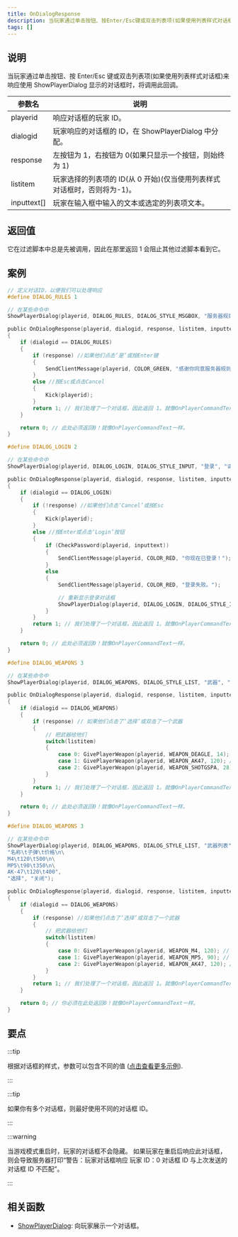 ```yaml
---
title: OnDialogResponse
description: 当玩家通过单击按钮、按Enter/Esc键或双击列表项(如果使用列表样式对话框)来响应使用ShowPlayerDialog显示的对话框时，将调用此回调。
tags: []
---
```


<VersionWarnCN name='回调' version='SA-MP 0.3a' />

## 说明

当玩家通过单击按钮、按 Enter/Esc 键或双击列表项(如果使用列表样式对话框)来响应使用 ShowPlayerDialog 显示的对话框时，将调用此回调。

| 参数名      | 说明                                                                     |
| ----------- | ------------------------------------------------------------------------ |
| playerid    | 响应对话框的玩家 ID。                                                    |
| dialogid    | 玩家响应的对话框的 ID，在 ShowPlayerDialog 中分配。                      |
| response    | 左按钮为 1，右按钮为 0(如果只显示一个按钮，则始终为 1)                   |
| listitem    | 玩家选择的列表项的 ID(从 0 开始)(仅当使用列表样式对话框时，否则将为-1)。 |
| inputtext[] | 玩家在输入框中输入的文本或选定的列表项文本。                             |

## 返回值

它在过滤脚本中总是先被调用，因此在那里返回 1 会阻止其他过滤脚本看到它。

## 案例

```c
// 定义对话ID，以便我们可以处理响应
#define DIALOG_RULES 1

// 在某些命令中
ShowPlayerDialog(playerid, DIALOG_RULES, DIALOG_STYLE_MSGBOX, "服务器规则", "- 不能作弊\n- 禁止发送垃圾邮件\n- 尊敬的管理员\n\n你同意这些规则吗?", "是", "否");

public OnDialogResponse(playerid, dialogid, response, listitem, inputtext[])
{
    if (dialogid == DIALOG_RULES)
    {
        if (response) //如果他们点击‘是’或按Enter键
        {
            SendClientMessage(playerid, COLOR_GREEN, "感谢你同意服务器规则！");
        }
        else //按Esc或点击Cancel
        {
            Kick(playerid);
        }
        return 1; // 我们处理了一个对话框，因此返回 1。就像OnPlayerCommandText一样。
    }

    return 0; // 此处必须返回0！就像OnPlayerCommandText一样。
}

#define DIALOG_LOGIN 2

// 在某些命令中
ShowPlayerDialog(playerid, DIALOG_LOGIN, DIALOG_STYLE_INPUT, "登录", "请输入你的密码：", "登录", "取消");

public OnDialogResponse(playerid, dialogid, response, listitem, inputtext[])
{
    if (dialogid == DIALOG_LOGIN)
    {
        if (!response) //如果他们点击‘Cancel’或按Esc
        {
            Kick(playerid);
        }
        else //按Enter或点击‘Login’按钮
        {
            if (CheckPassword(playerid, inputtext))
            {
                SendClientMessage(playerid, COLOR_RED, "你现在已登录！");
            }
            else
            {
                SendClientMessage(playerid, COLOR_RED, "登录失败。");

                // 重新显示登录对话框
                ShowPlayerDialog(playerid, DIALOG_LOGIN, DIALOG_STYLE_INPUT, "登录", "请输入你的密码：", "登录", "取消");
            }
        }
        return 1; // 我们处理了一个对话框，因此返回 1。就像OnPlayerCommandText一样。
    }

    return 0; // 此处必须返回0！就像OnPlayerCommandText一样。
}

#define DIALOG_WEAPONS 3

// 在某些命令中
ShowPlayerDialog(playerid, DIALOG_WEAPONS, DIALOG_STYLE_LIST, "武器", "沙漠之鹰\nAK-47\n战斗猎枪", "选择", "关闭");

public OnDialogResponse(playerid, dialogid, response, listitem, inputtext[])
{
    if (dialogid == DIALOG_WEAPONS)
    {
        if (response) // 如果他们点击了‘选择’或双击了一个武器
        {
            // 把武器给他们
            switch(listitem)
            {
                case 0: GivePlayerWeapon(playerid, WEAPON_DEAGLE, 14); // 给他们一把沙漠之鹰
                case 1: GivePlayerWeapon(playerid, WEAPON_AK47, 120); // 给他们一把AK-47
                case 2: GivePlayerWeapon(playerid, WEAPON_SHOTGSPA, 28); // 给他们一把战斗猎枪
            }
        }
        return 1; // 我们处理了一个对话框，因此返回 1。就像OnPlayerCommandText一样。
    }

    return 0; // 此处必须返回0！就像OnPlayerCommandText一样。
}

#define DIALOG_WEAPONS 3

// 在某些命令中
ShowPlayerDialog(playerid, DIALOG_WEAPONS, DIALOG_STYLE_LIST, "武器列表",
"名称\t子弹\t价格\n\
M4\t120\t500\n\
MP5\t90\t350\n\
AK-47\t120\t400",
"选择", "关闭");

public OnDialogResponse(playerid, dialogid, response, listitem, inputtext[])
{
    if (dialogid == DIALOG_WEAPONS)
    {
        if (response) //如果他们点击了‘选择’或双击了一个武器
        {
            // 把武器给他们
            switch(listitem)
            {
                case 0: GivePlayerWeapon(playerid, WEAPON_M4, 120); // 给他们一把M4
                case 1: GivePlayerWeapon(playerid, WEAPON_MP5, 90); // 给他们一把MP5
                case 2: GivePlayerWeapon(playerid, WEAPON_AK47, 120); // 给他们一把AK-47
            }
        }
        return 1; // 我们处理了一个对话框，因此返回 1。就像OnPlayerCommandText一样。
    }

    return 0; // 你必须在此处返回0！就像OnPlayerCommandText一样。
}
```

## 要点

:::tip

根据对话框的样式，参数可以包含不同的值 ([点击查看更多示例](../resources/dialogstyles)).

:::

:::tip

如果你有多个对话框，则最好使用不同的对话框 ID。

:::

:::warning

当游戏模式重启时，玩家的对话框不会隐藏。
如果玩家在重启后响应此对话框，则会导致服务器打印“警告：玩家对话框响应 玩家 ID：0 对话框 ID 与上次发送的对话框 ID 不匹配”。

:::

## 相关函数

- [ShowPlayerDialog](../functions/ShowPlayerDialog): 向玩家展示一个对话框。
